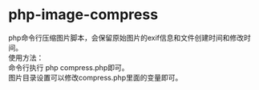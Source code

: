 # php-image-compress
php命令行压缩图片脚本，会保留原始图片的exif信息和文件创建时间和修改时间。  
使用方法：  
命令行执行 php compress.php即可。  
图片目录设置可以修改compress.php里面的变量即可。  
